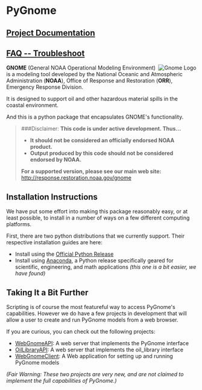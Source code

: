 # PyGnome #

## [Project Documentation](http://noaa-orr-erd.github.io/PyGnome/) ##
## [FAQ -- Troubleshoot](https://github.com/NOAA-ORR-ERD/GNOME2/wiki/FAQ---Troubleshoot) ##

<img src="http://gnome.orr.noaa.gov/py_gnome_testdata/GnomeIcon128.png" alt="Gnome Logo" title="Gnome" align="right">

**GNOME** (General NOAA Operational Modeling Environment) is a modeling tool
developed by the National Oceanic and Atmospheric Administration (**NOAA**),
Office of Response and Restoration (**ORR**), Emergency Response Division.

It is designed to support oil and other hazardous material spills in the coastal environment.

And this is a python package that encapsulates GNOME's functionality.

> ###Disclaimer:
> **This code is under active development.  Thus...**
> - **It should not be considered an officially endorsed NOAA product.**
> - **Output produced by this code should not be considered endorsed by NOAA.**
>
> **For a supported version, please see our main web site:**
> http://response.restoration.noaa.gov/gnome

## Installation Instructions ##

We have put some effort into making this package reasonably easy,
or at least possible, to install in a number of
ways on a few different computing platforms.

First, there are two python distributions that we currently support.
Their respective installation guides are here:

- Install using the
[Official Python Release](./NormalInstall.md)
- Install using [Anaconda](./InstallingWithAnaconda.md),
a Python release specifically geared for scientific, engineering,
and math applications _(this one is a bit easier, we have found)_

## Taking It a Bit Further ##

Scripting is of course the most featureful way to access PyGnome's capabilities.
However we do have a few projects in development that will allow a user to
create and run PyGnome models from a web browser.

If you are curious, you can check out the following projects:

- [WebGnomeAPI](https://github.com/NOAA-ORR-ERD/WebGnomeAPI):
  A web server that implements the PyGnome interface
- [OilLibraryAPI](https://github.com/NOAA-ORR-ERD/OilLibraryAPI):
  A web server that implements the oil_library interface
- [WebGnomeClient](https://github.com/NOAA-ORR-ERD/WebGnomeClient):
  A Web application for setting up and running PyGnome models

_(Fair Warning: These two projects are very new, and are not claimed to_
  _implement the full capabilities of PyGnome.)_
